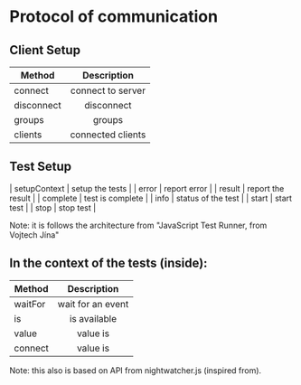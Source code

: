 # Protocol of communication


## Client Setup


| Method                     | Description           |
| -------------------------- |:---------------------:|
| connect                    | connect to server     |
| disconnect                 | disconnect            |
| groups                     | groups                |
| clients                    | connected clients     |


## Test Setup

| setupContext               | setup the tests       |
| error                      | report error          |
| result                     | report the result     |
| complete                   | test is complete      |
| info                       | status of the test    |
| start                      | start test            |
| stop                       | stop test             |


Note: it is follows the architecture from "JavaScript Test Runner, from Vojtech Jína"


## In the context of the tests (inside):

| Method            | Description           |
| ----------------- |:---------------------:|
| waitFor           | wait for an event     |
| is                | is available          |
| value             | value is              |
| connect           | value is              |


Note: this also is based on API from nightwatcher.js (inspired from).